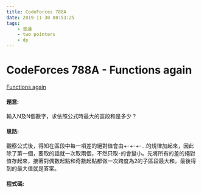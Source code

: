 ```yaml
---
title: CodeForces 788A 
date: 2019-11-30 08:53:25
tags:
    - 普通
    - two pointers
    - dp
---
```

# CodeForces 788A  - Functions again
[Functions again](http://codeforces.com/problemset/problem/788/A)


#### 題意:
輸入N及N個數字，求依照公式時最大的區段和是多少？
<!-- more -->
#### 思路:
觀察公式後，得知在區段中每一項差的絕對值會由+-+-+-…的規律加起來，因此除了第一個，要取的話就一次取兩個，不然只取-的會變小。先將所有的差的絕對值存起來，接著對偶數起點和奇數起點都做一次跨度為2的子區段最大和，最後得到的最大值就是答案。

#### 程式碼:
<script src="https://gist.github.com/Daviswww/5ea9f2ecdcafdc4a7fdb8dc98a590879.js"></script>